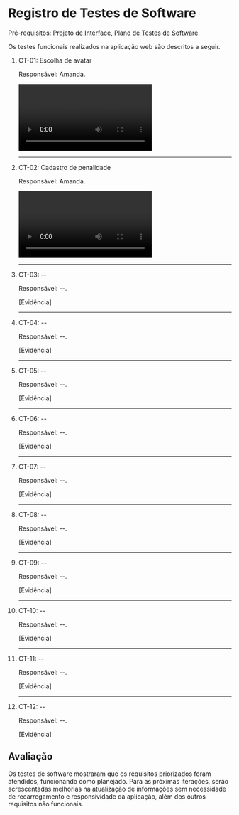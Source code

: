 # Registro de Testes de Software

Pré-requisitos: <a href="./04-Projeto de Interface.md"> Projeto de Interface</a></span>, <a href="./07-Plano de Testes de Software.md"> Plano de Testes de Software</a>

Os testes funcionais realizados na aplicação web são descritos a seguir.

<ol>
  <li>
  CT-01: Escolha de avatar

  Responsável: Amanda.

  <video controls>
    <source src="./videos/registro-ct01.mp4" type="video/mp4">
  </video>

  </li>

  <hr>
  
  <li>
  CT-02: Cadastro de penalidade

  Responsável: Amanda.

  <video controls>
    <source src="./videos/registro-ct02.mp4" type="video/mp4">
  </video>

  </li>

  <hr>
  
  <li>
  CT-03: --

  Responsável: --.

  [Evidência]

  </li>

  <hr>
  
  <li>
  CT-04: --

  Responsável: --.

  [Evidência]

  </li>

  <hr>
  
  <li>
  CT-05: --

  Responsável: --.

  [Evidência]

  </li>

  <hr>
  
  <li>
  CT-06: --

  Responsável: --.

  [Evidência]

  </li>

  <hr>
  
  <li>
  CT-07: --

  Responsável: --.

  [Evidência]

  </li>

  <hr>
  
  <li>
  CT-08: --

  Responsável: --.

  [Evidência]

  </li>

  <hr>

  <li>
  CT-09: --

  Responsável: --.

  [Evidência]

  </li>

  <hr>

  <li>
  CT-10: --

  Responsável: --.

  [Evidência]

  </li>

  <hr>

  <li>
  CT-11: --

  Responsável: --.

  [Evidência]

  </li>

  <hr>

  <li>
  CT-12: --

  Responsável: --.

  [Evidência]

  </li>
</ol>
    

## Avaliação

Os testes de software mostraram que os requisitos priorizados foram atendidos, funcionando como planejado. Para as próximas iterações, serão acrescentadas melhorias na atualização de informações sem necessidade de recarregamento e responsividade da aplicação, além dos outros requisitos não funcionais.